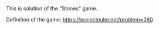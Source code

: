 This is solution of the "Stones" game.

Definition of the game:
https://projecteuler.net/problem=260
